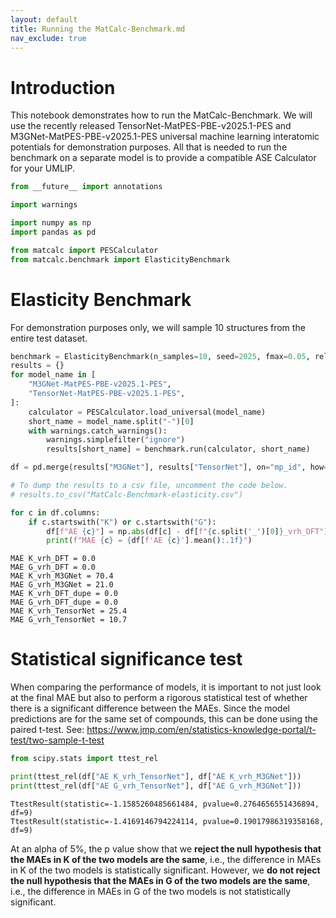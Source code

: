 ```yaml
---
layout: default
title: Running the MatCalc-Benchmark.md
nav_exclude: true
---
```


# Introduction

This notebook demonstrates how to run the MatCalc-Benchmark. We will use the recently released TensorNet-MatPES-PBE-v2025.1-PES and M3GNet-MatPES-PBE-v2025.1-PES universal machine learning interatomic potentials for demonstration purposes. All that is needed to run the benchmark on a separate model is to provide a compatible ASE Calculator for your UMLIP.


```python
from __future__ import annotations

import warnings

import numpy as np
import pandas as pd

from matcalc import PESCalculator
from matcalc.benchmark import ElasticityBenchmark
```

# Elasticity Benchmark

For demonstration purposes only, we will sample 10 structures from the entire test dataset.


```python
benchmark = ElasticityBenchmark(n_samples=10, seed=2025, fmax=0.05, relax_structure=True)
results = {}
for model_name in [
    "M3GNet-MatPES-PBE-v2025.1-PES",
    "TensorNet-MatPES-PBE-v2025.1-PES",
]:
    calculator = PESCalculator.load_universal(model_name)
    short_name = model_name.split("-")[0]
    with warnings.catch_warnings():
        warnings.simplefilter("ignore")
        results[short_name] = benchmark.run(calculator, short_name)
```


```python
df = pd.merge(results["M3GNet"], results["TensorNet"], on="mp_id", how="inner", suffixes=(None, "_dupe"))
```


```python
# To dump the results to a csv file, uncomment the code below.
# results.to_csv("MatCalc-Benchmark-elasticity.csv")
```


```python
for c in df.columns:
    if c.startswith("K") or c.startswith("G"):
        df[f"AE {c}"] = np.abs(df[c] - df[f"{c.split('_')[0]}_vrh_DFT"])
        print(f"MAE {c} = {df[f'AE {c}'].mean():.1f}")
```

    MAE K_vrh_DFT = 0.0
    MAE G_vrh_DFT = 0.0
    MAE K_vrh_M3GNet = 70.4
    MAE G_vrh_M3GNet = 21.0
    MAE K_vrh_DFT_dupe = 0.0
    MAE G_vrh_DFT_dupe = 0.0
    MAE K_vrh_TensorNet = 25.4
    MAE G_vrh_TensorNet = 10.7


# Statistical significance test

When comparing the performance of models, it is important to not just look at the final MAE but also to perform a rigorous statistical test of whether there is a significant difference between the MAEs. Since the model predictions are for the same set of compounds, this can be done using the paired t-test. See: https://www.jmp.com/en/statistics-knowledge-portal/t-test/two-sample-t-test


```python
from scipy.stats import ttest_rel
```


```python
print(ttest_rel(df["AE K_vrh_TensorNet"], df["AE K_vrh_M3GNet"]))
print(ttest_rel(df["AE G_vrh_TensorNet"], df["AE G_vrh_M3GNet"]))
```

    TtestResult(statistic=-1.1585260485661484, pvalue=0.2764656551436894, df=9)
    TtestResult(statistic=-1.4169146794224114, pvalue=0.19017986319358168, df=9)


At an alpha of 5%, the p value show that we **reject the null hypothesis that the MAEs in K of the two models are the same**, i.e., the difference in MAEs in K of the two models is statistically significant. However, we **do not reject the null hypothesis that the MAEs in G of the two models are the same**, i.e., the difference in MAEs in G of the two models is not statistically significant.
